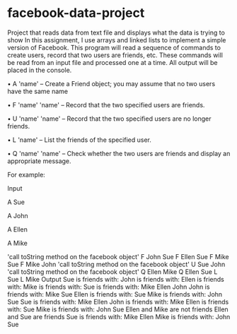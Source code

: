 # facebook-data-project
Project that reads data from text file and displays what the data is trying to show
In this assignment, I  use arrays and linked lists to implement a simple version of Facebook.
This program will read a sequence of commands to create users, record that two users are friends, etc.
These commands will be read from an input file and processed one at a time. All output will be placed in the console.


• A 'name' – Create a Friend object; you may assume that no two users have the same name

• F 'name' 'name' – Record that the two specified users are friends.

• U 'name' 'name' – Record that the two specified users are no longer friends.

• L 'name' – List the friends of the specified user.

• Q 'name' 'name' – Check whether the two users are friends and display an appropriate message.

For example:

Input

A Sue

A John

A Ellen

A Mike

'call toString method on the facebook object'
F John Sue
F Ellen Sue
F Mike Sue
F Mike John
'call toString method on the facebook object'
U Sue John
'call toString method on the facebook object'
Q Ellen Mike
Q Ellen Sue
L Sue L Mike
Output
Sue is friends with:
John is friends with:
Ellen is friends with:
Mike is friends with:
Sue is friends with: Mike Ellen John 
John is friends with: Mike Sue 
Ellen is friends with: Sue
Mike is friends with: John Sue
Sue is friends with: Mike Ellen
John is friends with: Mike
Ellen is friends with: Sue
Mike is friends with: John Sue
Ellen and Mike are not friends
Ellen and Sue are friends
Sue is friends with: Mike Ellen 
Mike is friends with: John Sue
